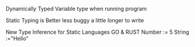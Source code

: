 Dynamically Typed Variable type when running program

Static Typing is Better less buggy a little longer to write

New Type Inference for Static Languages GO & RUST
Number := 5
String :="Hello"
